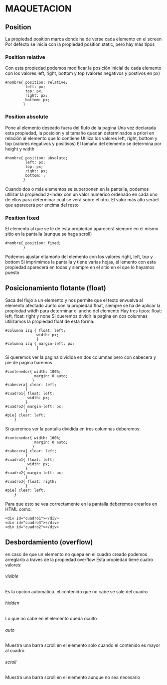 # MAQUETACION
## Position
La propiedad position marca donde ha de verse cada elemento en el screen
Por defecto se inicia con la propiedad position static, pero hay más tipos
### Position relative
Con esta propiedad podemos modificar la posición inicial de cada elemento con los valores left, right, bottom y top (valores negativos y postivos en px)
```
#nombre{ position: relative;
         left: px;
         top: px;
         right: px;
         bottom: px;
        }
```
### Position absolute
Pone al elemento deseado fuera del flufo de la pagina
Una vez declarada esta propiedad, la posición y el tamaño quedan determinados a priori en relación al elemento que lo contiene
Utiliza los valores left, right, bottom y top (valores negativos y positivos)
El tamaño del elemento se determina por height y width
```
#nombre{ position: absolute;
         left: px;
         top: px;
         right: px;
         bottom: ;
        }
```
Cuando dos o más elementos se superponen en la pantalla, podemos utilizar la propiedad z-index con un valor numerico ordenado en cada uno de ellos para determinar cual se verá sobre el otro.
El valor más alto seráel que aparecerá por encima del resto
### Position fixed
El elemento al que se le de esta propiedad aparecerá siempre en el mismo sitio en la pantalla (aunque se haga scroll)
```
#nombre{ position: fixed;     
        }
```
Podemos ajustar eltamoño del elemento con los valores right, left, top y bottom
Si imprimimos la pantalla y tiene varias hojas, el lemento con esta propiedad aparecerá en todas y siempre en el sitio en el que lo hayamos puesto
## Posicionamiento flotante (float)
Saca del flujo a un elemento y nos permite que el texto envuelva al elemento afectado
Junto con la propiedad float, siempre se ha de aplicar la propiedad witdh para determinar el ancho del elemento
Hay tres tipos: float: left, float: right y none
Si queremos dividir la pagina en dos columnas utilizamos la propiedad float de esta forma:
```
#columna izq { float: left;
              width: px;              
              }
#columna izq { margin-left: px;          
              }
```
Si queremos ver la pagina dividida en dos columnas pero con cabecera y pie de pagina haremos
```
#contenedor{ width: 100%;
             margin: 0 auto;
            }
#cabecera{ clear: left;
         }
#cuadro1{ float: left;
          width: px;
         }
#cuadro2{ margin-left: px;
         }
#pie{ clear: left;
    }
```
Si queremos ver la pantalla dividida en tres columnas deberemos:
```
#contenedor{ width: 100%;
             margin: 0 auto;
            }
#cabecera{ clear: left;
         }
#cuadro1{ float: left;
          width: px;
         }
#cuadro2{ margin-left: px;
         }
#cuadro3{ float: rigth;
         }    
#pie{ clear: left;
    }
```
Para que esto se vea correctamente en la pantalla deberemos crearlos en HTML como:
```
<div id="cuadro1"></div> 
<div id="cuadro3"></div> 
<div id="cuadro2"></div> 
```
## Desbordamiento (overflow)
en caso de que un elemento no quepa en el cuadro creado podemos arreglarlo a traves de la propiedad overflow
Esta propiedad tiene cuatro valores:
###### visible
Es la opcion automatica. el contenido que no cabe se sale del cuadro
###### hidden
Lo que no cabe en el elemento queda oculto
###### auto
Muestra una barra scroll en el elemento solo cuando el contenido es mayor al cuadro
###### scroll
Muestra una barra scroll en el elemento aunque no sea necesario
